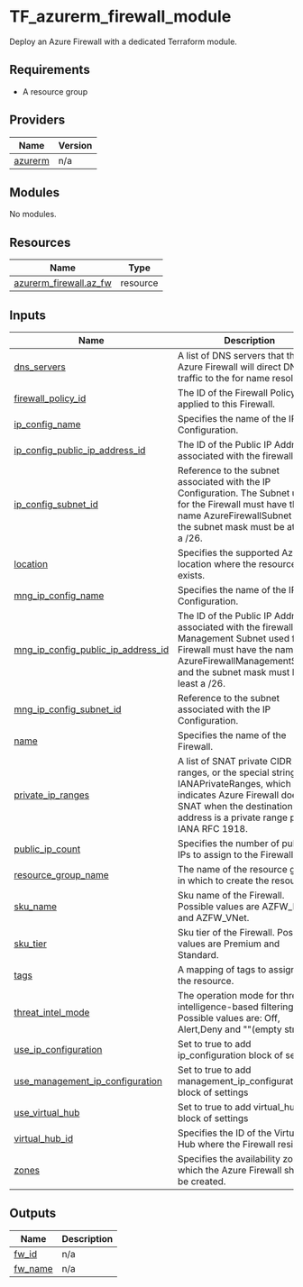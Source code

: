 # TF_azurerm_firewall_module

Deploy an Azure Firewall with a dedicated Terraform module.

<!-- BEGIN_TF_DOCS -->
## Requirements

* A resource group

## Providers

| Name | Version |
|------|---------|
| <a name="provider_azurerm"></a> [azurerm](#provider\_azurerm) | n/a |

## Modules

No modules.

## Resources

| Name | Type |
|------|------|
| [azurerm_firewall.az_fw](https://registry.terraform.io/providers/hashicorp/azurerm/latest/docs/resources/firewall) | resource |

## Inputs

| Name | Description | Type | Default | Required |
|------|-------------|------|---------|:--------:|
| <a name="input_dns_servers"></a> [dns\_servers](#input\_dns\_servers) | A list of DNS servers that the Azure Firewall will direct DNS traffic to the for name resolution. | `list(string)` | `null` | no |
| <a name="input_firewall_policy_id"></a> [firewall\_policy\_id](#input\_firewall\_policy\_id) | The ID of the Firewall Policy applied to this Firewall. | `string` | `null` | no |
| <a name="input_ip_config_name"></a> [ip\_config\_name](#input\_ip\_config\_name) | Specifies the name of the IP Configuration. | `string` | `null` | no |
| <a name="input_ip_config_public_ip_address_id"></a> [ip\_config\_public\_ip\_address\_id](#input\_ip\_config\_public\_ip\_address\_id) | The ID of the Public IP Address associated with the firewall. | `string` | `null` | no |
| <a name="input_ip_config_subnet_id"></a> [ip\_config\_subnet\_id](#input\_ip\_config\_subnet\_id) | Reference to the subnet associated with the IP Configuration. The Subnet used for the Firewall must have the name AzureFirewallSubnet and the subnet mask must be at least a /26. | `string` | `null` | no |
| <a name="input_location"></a> [location](#input\_location) | Specifies the supported Azure location where the resource exists. | `string` | `null` | no |
| <a name="input_mng_ip_config_name"></a> [mng\_ip\_config\_name](#input\_mng\_ip\_config\_name) | Specifies the name of the IP Configuration. | `string` | `null` | no |
| <a name="input_mng_ip_config_public_ip_address_id"></a> [mng\_ip\_config\_public\_ip\_address\_id](#input\_mng\_ip\_config\_public\_ip\_address\_id) | The ID of the Public IP Address associated with the firewall. The Management Subnet used for the Firewall must have the name AzureFirewallManagementSubnet and the subnet mask must be at least a /26. | `string` | `null` | no |
| <a name="input_mng_ip_config_subnet_id"></a> [mng\_ip\_config\_subnet\_id](#input\_mng\_ip\_config\_subnet\_id) | Reference to the subnet associated with the IP Configuration. | `string` | `null` | no |
| <a name="input_name"></a> [name](#input\_name) | Specifies the name of the Firewall. | `string` | `null` | no |
| <a name="input_private_ip_ranges"></a> [private\_ip\_ranges](#input\_private\_ip\_ranges) | A list of SNAT private CIDR IP ranges, or the special string IANAPrivateRanges, which indicates Azure Firewall does not SNAT when the destination IP address is a private range per IANA RFC 1918. | `any` | `null` | no |
| <a name="input_public_ip_count"></a> [public\_ip\_count](#input\_public\_ip\_count) | Specifies the number of public IPs to assign to the Firewall. | `number` | `1` | no |
| <a name="input_resource_group_name"></a> [resource\_group\_name](#input\_resource\_group\_name) | The name of the resource group in which to create the resource. | `string` | `null` | no |
| <a name="input_sku_name"></a> [sku\_name](#input\_sku\_name) | Sku name of the Firewall. Possible values are AZFW\_Hub and AZFW\_VNet. | `string` | `null` | no |
| <a name="input_sku_tier"></a> [sku\_tier](#input\_sku\_tier) | Sku tier of the Firewall. Possible values are Premium and Standard. | `string` | `null` | no |
| <a name="input_tags"></a> [tags](#input\_tags) | A mapping of tags to assign to the resource. | `map` | `{}` | no |
| <a name="input_threat_intel_mode"></a> [threat\_intel\_mode](#input\_threat\_intel\_mode) | The operation mode for threat intelligence-based filtering. Possible values are: Off, Alert,Deny and ""(empty string) | `string` | `"Alert"` | no |
| <a name="input_use_ip_configuration"></a> [use\_ip\_configuration](#input\_use\_ip\_configuration) | Set to true to add ip\_configuration block of settings | `bool` | `false` | no |
| <a name="input_use_management_ip_configuration"></a> [use\_management\_ip\_configuration](#input\_use\_management\_ip\_configuration) | Set to true to add management\_ip\_configuration block of settings | `bool` | `false` | no |
| <a name="input_use_virtual_hub"></a> [use\_virtual\_hub](#input\_use\_virtual\_hub) | Set to true to add virtual\_hub block of settings | `bool` | `false` | no |
| <a name="input_virtual_hub_id"></a> [virtual\_hub\_id](#input\_virtual\_hub\_id) | Specifies the ID of the Virtual Hub where the Firewall resides in. | `string` | `null` | no |
| <a name="input_zones"></a> [zones](#input\_zones) | Specifies the availability zones in which the Azure Firewall should be created. | `any` | `null` | no |

## Outputs

| Name | Description |
|------|-------------|
| <a name="output_fw_id"></a> [fw\_id](#output\_fw\_id) | n/a |
| <a name="output_fw_name"></a> [fw\_name](#output\_fw\_name) | n/a |
<!-- END_TF_DOCS -->